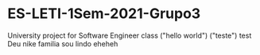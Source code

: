 # ES-LETI-1Sem-2021-Grupo3
University project for Software Engineer class
("hello world")
("teste")
test
Deu nike familia
sou lindo eheheh